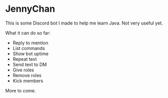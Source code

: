 # JennyChan
This is some Discord bot I made to help me learn Java. Not very useful yet.

What it can do so far:
- Reply to mention
- List commands
- Show bot uptime
- Repeat text
- Send text to DM
- Give roles
- Remove roles
- Kick members

More to come.
